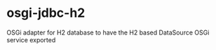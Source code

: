 osgi-jdbc-h2
============

OSGi adapter for H2 database to have the H2 based DataSource OSGi service exported
